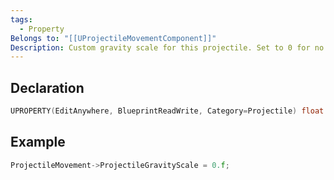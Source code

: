 ```yaml
---
tags:
  - Property
Belongs to: "[[UProjectileMovementComponent]]"
Description: Custom gravity scale for this projectile. Set to 0 for no gravity.
---
```


## Declaration

```cpp
UPROPERTY(EditAnywhere, BlueprintReadWrite, Category=Projectile) float ProjectileGravityScale;
```

## Example

```cpp
ProjectileMovement->ProjectileGravityScale = 0.f;
```

